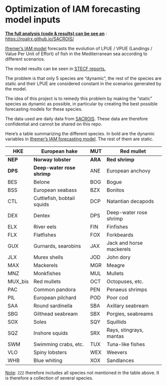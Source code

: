 
# Optimization of IAM forecasting model inputs

<u>**The full analysis (code & results) can be see an**</u> :
<https://noalrx.github.io/SACROIS/>

[Ifremer’s IAM model](https://archimer.ifremer.fr/doc/00784/89579/)
forecasts the evolution of LPUE / VPUE (Landings / Value Per Unit of
Effort) of fish in the Mediterranean sea according to different
scenarios.

The model results can be seen in [STECF
reports.](https://stecf.ec.europa.eu/documents_en?prefLang=fr)

The problem is that only 5 species are “dynamic”, the rest of the
species are static and their LPUE are considered constant in the
scenarios generated by the model.

The idea of this project is to remedy this problem by making the
“static” species as dynamic as possible, in particular by creating the
best possible forecasting models for these species.

The data used are daily data from
[SACROIS](https://archimer.ifremer.fr/doc/00774/88631/). These data are
therefore confidential and cannot be shared on this repo.

Here’s a table summarizing the different species. In bold are the
dynamic variables in [Ifremer’s IAM forecasting
model](https://archimer.ifremer.fr/doc/00784/89579/). The rest of them
are static.

| HKE     | European hake              | MUT     | Red mullet               |
|---------|----------------------------|---------|--------------------------|
| **NEP** | **Norway lobster**         | **ARA** | **Red shrimp**           |
| **DPS** | **Deep-water rose shrimp** | ANE     | European anchovy         |
| BES     | Belone                     | BOG     | Bogue                    |
| BSS     | European seabass           | BZX     | Bonitos                  |
| CTL     | Cuttlefish, bobtail squids | DCP     | Natantian decapods       |
| DEX     | Dentex                     | DPS     | Deep-water rose shrimp   |
| ELX     | River eels                 | FIN     | Finfishes                |
| FLX     | Flatfishes                 | FOX     | Forkbeards               |
| GUX     | Gurnards, searobins        | JAX     | Jack and horse mackerels |
| JLX     | Murex shells               | JOD     | John dory                |
| MAX     | Mackerels                  | MGR     | Meagre                   |
| MNZ     | Monkfishes                 | MUL     | Mullets                  |
| MUX_bis | Red mullets                | OCT     | Octopuses, etc.          |
| PAC     | Common pandora             | PEN     | Penaeus shrimps          |
| PIL     | European pilchard          | POD     | Poor cod                 |
| SAA     | Round sardinella           | SBA     | Axillary seabream        |
| SBG     | Gilthead seabream          | SBX     | Porgies, seabreams       |
| SOX     | Soles                      | SQY     | Squillids                |
| SQZ     | Inshore squids             | SRX     | Rays, stingrays, mantas  |
| SWM     | Swimming crabs, etc.       | TUX     | Tuna-like fishes         |
| VLO     | Spiny lobsters             | WEX     | Weevers                  |
| WHB     | Blue whiting               | XOX     | Sandlances               |

<u>Note</u>: `ZZZ` therefore includes all species not mentioned in the
table above. It is therefore a collection of several species.
